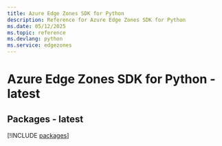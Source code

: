 ```yaml
---
title: Azure Edge Zones SDK for Python
description: Reference for Azure Edge Zones SDK for Python
ms.date: 05/12/2025
ms.topic: reference
ms.devlang: python
ms.service: edgezones
---
```

# Azure Edge Zones SDK for Python - latest
## Packages - latest
[!INCLUDE [packages](edge-zones-index.md)]